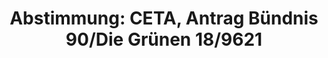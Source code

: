 ---
abstimmung:
  abstimmung: 3
  bundestagssitzung: 190
  datum: 22. September 2016
  legislaturperiode: 18
categories:
- Handel
- Wirtschaft
data:
- title: Abstimmungsergebnis 20160922_3-data.pdf
  url: /res/abstimmungsliste/20160922_3-data.pdf
- title: Abstimmungsergebnis 20160922_3_xls-data.csv
  url: /res/abstimmungsliste/csv/20160922_3_xls-data.csv
documents:
- local: /res/abstimmungsdaten/018-190-03/1809621.pdf
  title: Drucksache 18/09621.pdf
  url: http://dip21.bundestag.de/dip21/btd/18/096/1809621.pdf
ergebnis:
  cdu/csu:
    enthaltung: 0
    gesamt: 310
    ja: 1
    nein: 284
    nichtabgegeben: 25
    ungueltig: 0
  die.linke:
    enthaltung: 0
    gesamt: 64
    ja: 58
    nein: 0
    nichtabgegeben: 6
    ungueltig: 0
  file: 20160922_3_xls-data.csv
  gruenen:
    enthaltung: 0
    gesamt: 63
    ja: 61
    nein: 0
    nichtabgegeben: 2
    ungueltig: 0
  spd:
    enthaltung: 8
    gesamt: 193
    ja: 0
    nein: 175
    nichtabgegeben: 10
    ungueltig: 0
layout: abstimmung
links:
- title: https://www.bundestag.de/parlament/plenum/abstimmung/abstimmung?id=417
  url: https://www.bundestag.de/parlament/plenum/abstimmung/abstimmung?id=417
preview: 'Deutscher Bundestag


  190. Sitzung des Deutschen Bundestages

  am Donnerstag, 22.September 2016


  Endgültiges Ergebnis der Namentlichen Abstimmung Nr. 3


  Antrag der Abgeordneten Katharina Dröge, Kerstin Andreae, Britta Haßelmann, weiterer

  Abgeordneter und der Fraktion BÜNDNIS 90/DIE GRÜNEN

  zu dem Vorschlag für einen Beschluss des Rates über die Unterzeichnung - im Namen
  der

  Europäischen Union - des umfassenden Wirtschafts- und Handelsabkommens (CETA)

  zwischen Kanada einerseits und der Europäischen Union und ihren Mitgliedstaaten

  andererseits

  KOM (2016) 444 endg.; Ratsdok. 10968/16

  und

  zu dem Vorschlag für einen Beschluss des Rates über die vorläufige Anwendung des

  umfassenden Wirtschafts- und Handelsabkommens (CETA) zwischen Kanada einerseits

  und der Europäischen Union und ihren Mitgliedstaaten andererseits

  KOM (2016) 470 endg.; Ratsdok. 10969/16

  hier: Stellungnahme gegenüber der Bundesregierung gemäß Artikel 23 Absatz 3 des

  Grundgesetzes

  Comprehensive Economic and Trade Agreement (CETA) ablehnen

  Drs. 18/9621


  Abgegebene Stimmen insgesamt:


  587


  Nicht abgegebene Stimmen:

  Ja-Stimmen:


  43

  120


  Nein-Stimmen:


  459


  Enthaltungen:


  8


  Ungültige:


  0


  Berlin, den 22.09.2016


  Beginn: 13:15

  Ende: 13:17

  '
tags:
- Freihandel
- CETA
- EU
- Kanada
title: 'Abstimmung: CETA, Antrag Bündnis 90/Die Grünen 18/9621'
---